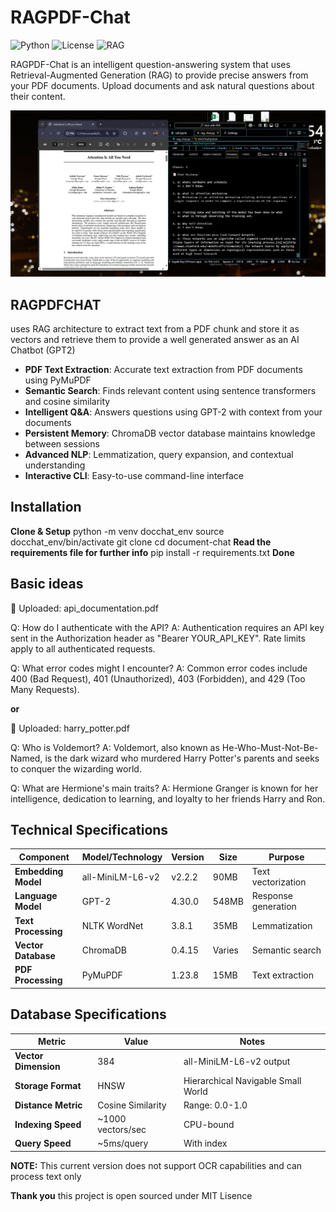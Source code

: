 # RAGPDF-Chat

![Python](https://img.shields.io/badge/Python-3.8%2B-blue)
![License](https://img.shields.io/badge/License-MIT-green)
![RAG](https://img.shields.io/badge/Architecture-RAG-orange)

RAGPDF-Chat is an intelligent question-answering system that uses Retrieval-Augmented Generation (RAG) to provide precise answers from your PDF documents. Upload documents and ask natural questions about their content.

![Document Chat Demo](./assets/Screenshot2025-08-19195438.png)


## RAGPDFCHAT 
uses RAG architecture to extract text from a PDF chunk and store it as vectors and retrieve them to provide a well generated answer as an AI Chatbot (GPT2) 

- **PDF Text Extraction**: Accurate text extraction from PDF documents using PyMuPDF
- **Semantic Search**: Finds relevant content using sentence transformers and cosine similarity
- **Intelligent Q&A**: Answers questions using GPT-2 with context from your documents
- **Persistent Memory**: ChromaDB vector database maintains knowledge between sessions
- **Advanced NLP**: Lemmatization, query expansion, and contextual understanding
- **Interactive CLI**: Easy-to-use command-line interface
## Installation
**Clone & Setup**
python -m venv docchat_env
source docchat_env/bin/activate
git clone <your-repo-url>
cd document-chat
**Read the requirements file for further info**
pip install -r requirements.txt
**Done**
## Basic ideas 
📖 Uploaded: api_documentation.pdf

Q: How do I authenticate with the API?
A: Authentication requires an API key sent in the Authorization header as 
   "Bearer YOUR_API_KEY". Rate limits apply to all authenticated requests.

Q: What error codes might I encounter?
A: Common error codes include 400 (Bad Request), 401 (Unauthorized), 
   403 (Forbidden), and 429 (Too Many Requests).

   **or**

   📖 Uploaded: harry_potter.pdf

Q: Who is Voldemort?
A: Voldemort, also known as He-Who-Must-Not-Be-Named, is the dark wizard 
   who murdered Harry Potter's parents and seeks to conquer the wizarding world.

Q: What are Hermione's main traits?
A: Hermione Granger is known for her intelligence, dedication to learning, 
   and loyalty to her friends Harry and Ron.

 ## Technical Specifications

| Component | Model/Technology | Version | Size | Purpose |
|-----------|------------------|---------|------|---------|
| **Embedding Model** | all-MiniLM-L6-v2 | v2.2.2 | 90MB | Text vectorization |
| **Language Model** | GPT-2 | 4.30.0 | 548MB | Response generation |
| **Text Processing** | NLTK WordNet | 3.8.1 | 35MB | Lemmatization |
| **Vector Database** | ChromaDB | 0.4.15 | Varies | Semantic search |
| **PDF Processing** | PyMuPDF | 1.23.8 | 15MB | Text extraction |

## Database Specifications

| Metric | Value | Notes |
|--------|-------|-------|
| **Vector Dimension** | 384 | all-MiniLM-L6-v2 output |
| **Storage Format** | HNSW | Hierarchical Navigable Small World |
| **Distance Metric** | Cosine Similarity | Range: 0.0-1.0 |
| **Indexing Speed** | ~1000 vectors/sec | CPU-bound |
| **Query Speed** | ~5ms/query | With index |

**NOTE:** This current version does not support OCR capabilities and can process text only

**Thank you** this project is open sourced under MIT Lisence
